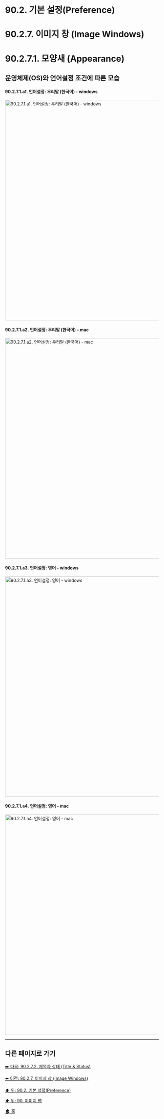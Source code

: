# 90.2. 기본 설정(Preference)
# 90.2.7. 이미지 창 (Image Windows)
# 90.2.7.1. 모양새 (Appearance)
## 운영체제(OS)와 언어설정 조건에 따른 모습
#### 90.2.7.1.a1. 언어설정: 우리말 (한국어) - windows

<img width="720" alt="90.2.7.1.a1. 언어설정: 우리말 (한국어) - windows" src="https://github.com/wonder13662/gimp/assets/15767104/02c6dea9-0a86-4dd6-9920-cc840a6cdb46">

#### 90.2.7.1.a2. 언어설정: 우리말 (한국어) - mac

<img width="720" alt="90.2.7.1.a2. 언어설정: 우리말 (한국어) - mac" src="https://github.com/wonder13662/gimp/assets/15767104/124396cc-da96-450f-97ac-33d1803b437f">

#### 90.2.7.1.a3. 언어설정: 영어 - windows

<img width="720" alt="90.2.7.1.a3. 언어설정: 영어 - windows" src="https://github.com/wonder13662/gimp/assets/15767104/d3c0e45b-d17c-487f-9b96-44107d73184e">

#### 90.2.7.1.a4. 언어설정: 영어 - mac

<img width="720" alt="90.2.7.1.a4. 언어설정: 영어 - mac" src="https://github.com/wonder13662/gimp/assets/15767104/0695a3e4-b6d2-449d-bcfe-a836db7bdf10">

***

## 다른 페이지로 가기

[➡️ 다음: 90.2.7.2. 제목과 상태 (Title & Status)](./90-02-07-image-windowx-02-title-n-status.md)

[⬅️ 이전: 90.2.7. 이미지 창 (Image Windows)](./90-02-07-image-windows.md)

[⬆️ 위: 90.2. 기본 설정(Preference)](./90-02-00-preference.md)

[⬆️ 위: 90. 이미지 맵](./90-00-image-map.md)

[🏠 홈](./00-home.md)
